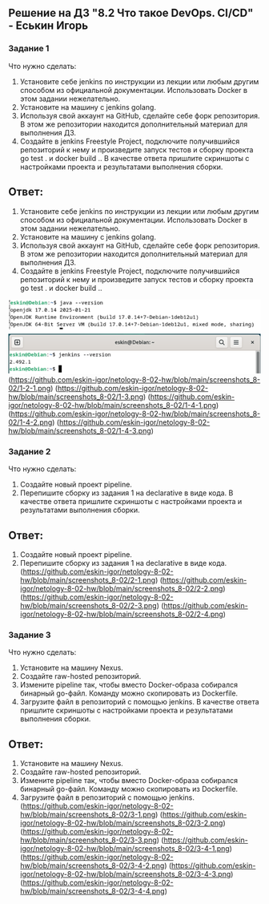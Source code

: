 ## Решение на ДЗ "8.2 Что такое DevOps. СI/СD" - Еськин Игорь

### Задание 1
Что нужно сделать:

1. Установите себе jenkins по инструкции из лекции или любым другим способом из официальной документации. Использовать Docker в этом задании нежелательно.
2. Установите на машину с jenkins golang.
3. Используя свой аккаунт на GitHub, сделайте себе форк репозитория. В этом же репозитории находится дополнительный материал для выполнения ДЗ.
4. Создайте в jenkins Freestyle Project, подключите получившийся репозиторий к нему и произведите запуск тестов и сборку проекта go test . и docker build ..
В качестве ответа пришлите скриншоты с настройками проекта и результатами выполнения сборки.

## Ответ:

1. Установите себе jenkins по инструкции из лекции или любым другим способом из официальной документации. Использовать Docker в этом задании нежелательно.
2. Установите на машину с jenkins golang.
3. Используя свой аккаунт на GitHub, сделайте себе форк репозитория. В этом же репозитории находится дополнительный материал для выполнения ДЗ.
4. Создайте в jenkins Freestyle Project, подключите получившийся репозиторий к нему и произведите запуск тестов и сборку проекта go test . и docker build ..

![](https://github.com/eskin-igor/netology-8-02-hw/blob/main/screenshots_8-02/1-1-1.png)
![ghbvth](https://github.com/eskin-igor/netology-8-02-hw/blob/main/screenshots_8-02/1-1-2.png)
(https://github.com/eskin-igor/netology-8-02-hw/blob/main/screenshots_8-02/1-2-1.png)
(https://github.com/eskin-igor/netology-8-02-hw/blob/main/screenshots_8-02/1-3.png)
(https://github.com/eskin-igor/netology-8-02-hw/blob/main/screenshots_8-02/1-4-1.png)
(https://github.com/eskin-igor/netology-8-02-hw/blob/main/screenshots_8-02/1-4-2.png)
(https://github.com/eskin-igor/netology-8-02-hw/blob/main/screenshots_8-02/1-4-3.png)

### Задание 2

Что нужно сделать:

1. Создайте новый проект pipeline.
2. Перепишите сборку из задания 1 на declarative в виде кода.
В качестве ответа пришлите скриншоты с настройками проекта и результатами выполнения сборки.

## Ответ:

1. Создайте новый проект pipeline.
2. Перепишите сборку из задания 1 на declarative в виде кода.
(https://github.com/eskin-igor/netology-8-02-hw/blob/main/screenshots_8-02/2-1.png)
(https://github.com/eskin-igor/netology-8-02-hw/blob/main/screenshots_8-02/2-2.png)
(https://github.com/eskin-igor/netology-8-02-hw/blob/main/screenshots_8-02/2-3.png)
(https://github.com/eskin-igor/netology-8-02-hw/blob/main/screenshots_8-02/2-4.png)

### Задание 3

Что нужно сделать:

1. Установите на машину Nexus.
2. Создайте raw-hosted репозиторий.
3. Измените pipeline так, чтобы вместо Docker-образа собирался бинарный go-файл. Команду можно скопировать из Dockerfile.
4. Загрузите файл в репозиторий с помощью jenkins.
В качестве ответа пришлите скриншоты с настройками проекта и результатами выполнения сборки.

## Ответ:

1. Установите на машину Nexus.
2. Создайте raw-hosted репозиторий.
3. Измените pipeline так, чтобы вместо Docker-образа собирался бинарный go-файл. Команду можно скопировать из Dockerfile.
4. Загрузите файл в репозиторий с помощью jenkins.
(https://github.com/eskin-igor/netology-8-02-hw/blob/main/screenshots_8-02/3-1.png)
(https://github.com/eskin-igor/netology-8-02-hw/blob/main/screenshots_8-02/3-2.png)
(https://github.com/eskin-igor/netology-8-02-hw/blob/main/screenshots_8-02/3-3.png)
(https://github.com/eskin-igor/netology-8-02-hw/blob/main/screenshots_8-02/3-4-1.png)
(https://github.com/eskin-igor/netology-8-02-hw/blob/main/screenshots_8-02/3-4-2.png)
(https://github.com/eskin-igor/netology-8-02-hw/blob/main/screenshots_8-02/3-4-3.png)
(https://github.com/eskin-igor/netology-8-02-hw/blob/main/screenshots_8-02/3-4-4.png)
